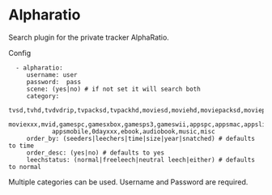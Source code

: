 # Alpharatio

Search plugin for the private tracker AlphaRatio.

Config
```text
  - alpharatio:
     username: user
     password:  pass 
     scene: (yes|no) # if not set it will search both
     category: 
            tvsd,tvhd,tvdvdrip,tvpacksd,tvpackhd,moviesd,moviehd,moviepacksd,moviepackhd,
            moviexxx,mvid,gamespc,gamesxbox,gamesps3,gameswii,appspc,appsmac,appslinux,
            appsmobile,0dayxxx,ebook,audiobook,music,misc
     order_by: (seeders|leechers|time|size|year|snatched) # defaults to time
     order_desc: (yes|no) # defaults to yes
     leechstatus: (normal|freeleech|neutral leech|either) # defaults to normal
```
Multiple categories can be used.  Username and Password are required.